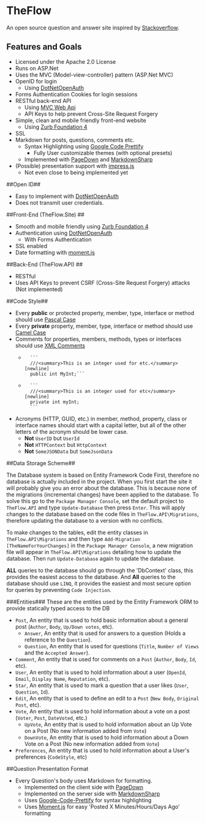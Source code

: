 # TheFlow
An open source question and answer site inspired by [Stackoverflow](http://www.stackoverflow.com).

## Features and Goals ##
- Licensed under the Apache 2.0 License
- Runs on ASP.Net
- Uses the MVC (Model-view-controller) pattern (ASP.Net MVC)
- OpenID for login
	- Using [DotNetOpenAuth](https://github.com/DotNetOpenAuth/DotNetOpenAuth)
- Forms Authentication Cookies for login sessions
- RESTful back-end API
	- Using [MVC Web Api](http://www.asp.net/web-api)
	- API Keys to help prevent Cross-Site Request Forgery
- Simple, clean and mobile friendly front-end website
	- Using [Zurb Foundation 4](http://foundation.zurb.com/)
- SSL
- Markdown for posts, questions, comments etc.
	- Syntax Highlighting using [Google Code Prettify](https://code.google.com/p/google-code-prettify/)
		- Fully User customizable themes (with optional presets)
	- Implemented with [PageDown](https://code.google.com/p/pagedown/) and [MarkdownSharp](https://code.google.com/p/markdownsharp/)
- (Possible) presentation support with [impress.js](http://bartaz.github.io/impress.js/#/bored "Impress.js")
	- Not even close to being implemented yet

##Open ID##
- Easy to implement with [DotNetOpenAuth](https://github.com/DotNetOpenAuth/DotNetOpenAuth)
- Does not transmit user credentials.

##Front-End (TheFlow.Site) ##
- Smooth and mobile friendly using [Zurb Foundation 4](http://foundation.zurb.com/)
- Authentication using [DotNetOpenAuth](https://github.com/DotNetOpenAuth/DotNetOpenAuth)
	- With Forms Authentication
- SSL enabled
- Date formatting with [moment.js](http://momentjs.com/)

##Back-End (TheFlow.API) ##
- RESTful
- Uses API Keys to prevent CSRF (Cross-Site Request Forgery) attacks (Not implemented)

##Code Style##
- Every **public** or protected property, member, type, interface or method should use [Pascal Case](http://msdn.microsoft.com/en-us/library/x2dbyw72(v=vs.71).aspx)
- Every **private** property, member, type, interface or method should use [Camel Case](http://msdn.microsoft.com/en-us/library/x2dbyw72(v=vs.71).aspx)
- Comments for properties, members, methods, types or interfaces should use [XML Comments](http://msdn.microsoft.com/en-us/magazine/dd722812.aspx)
	-   	```
		   	///<summary>This is an integer used for etc.</summary> [newline]
	 		public int MyInt;```
	-		```
			///<summary>This is an integer used for etc</summary> [newline]
		    private int myInt;
		    ```
- Acronyms (HTTP, GUID, etc.) in member, method, property, class or interface names should start with a capital letter, but all of the other letters of the acronym should be lower case.
	- **Not** `UserID` but `UserId`
	- **Not** `HTTPContext` but `HttpContext`
	- **Not** `SomeJSONData` but `SomeJsonData`

##Data Storage Scheme##

The Database system is based on Entity Framework Code First, therefore no database is actually included in the project. When you first start the site it will probably give you an error about the database. This is because none of the migrations (incremental changes) have been applied to the database. To solve this go to the `Package Manager Console`, set the default project to `TheFlow.API` and type `Update-Database` then press `Enter`. This will apply changes to the database based on the code files in `TheFlow.API\Migrations`, therefore updating the database to a version with no conflicts.

To make changes to the tables, edit the entity classes in `TheFlow.API\Migrations` and then type `Add-Migration [TheNameForYourChanges]` in the `Package Manager Console`, a new migration file will appear in `TheFlow.API\Migrations` detailing how to update the database. Then run `Update-Database` again to update the database.

**ALL** queries to the database should go through the 'DbContext' class, this provides the easiest access to the database. And **All** queries to the database should use `LINQ`, it provides the easiest and most secure option for queries by preventing `Code Injection`.

###Entities###
These are the entities used by the Entity Framework ORM to provide statically typed access to the DB

- `Post`, An entity that is used to hold basic information about a general post (`Author`, `Body`, `Up/Down votes`, etc). 
	- `Answer`, An entity that is used for answers to a question (Holds a reference to the `Question`).
	- `Question`, An entity that is used for questions (`Title`, `Number of Views` and the `Accepted Answer`).
- `Comment`, An entity that is used for comments on a `Post` (`Author`, `Body`, `Id`, etc).
- `User`, An entity that is used to hold information about a user (`OpenId`, `Email`, `Display Name`, `Reputation`, etc).
- `Star`, An entity that is used to mark a question that a user likes (`User`, `Question`, `Id`).
- `Edit`, An entity that is used to define an edit to a `Post` (`New Body`, `Original Post`, etc).
- `Vote`, An entity that is used to hold information about a vote on a post (`Voter`, `Post`, `DateVoted`, etc.)
	- `UpVote`, An entity that is used to hold information about an Up Vote on a Post (No new information added from `Vote`)
	- `DownVote`, An entity that is used to hold information about a Down Vote on a Post (No new information added from `Vote`)
- `Preferences`, An entity that is used to hold information about a User's preferences (`CodeStyle`, etc)

##Question Presentation Format
- Every Question's body uses Markdown for formatting.
	- Implemented on the client side with [PageDown](https://code.google.com/p/pagedown/)
	- Implemented on the server side with [MarkdownSharp](https://code.google.com/p/markdownsharp/)
	- Uses [Google-Code-Prettify](https://code.google.com/p/google-code-prettify/wiki/GettingStarted) for syntax highlighting
	- Uses [Moment.js](http://momentjs.com/) for easy 'Posted X Minutes/Hours/Days Ago' formatting
